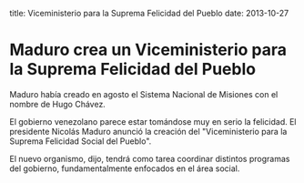 title: Viceministerio para la Suprema Felicidad del Pueblo
date: 2013-10-27

Maduro crea un Viceministerio para la Suprema Felicidad del Pueblo
===================

Maduro había creado en agosto el Sistema Nacional de Misiones con el nombre de Hugo Chávez.

El gobierno venezolano parece estar tomándose muy en serio la
felicidad. El presidente Nicolás Maduro anunció la creación del
"Viceministerio para la Suprema Felicidad Social del Pueblo".

El nuevo organismo, dijo, tendrá como tarea coordinar distintos programas del gobierno, fundamentalmente enfocados en el área social.
